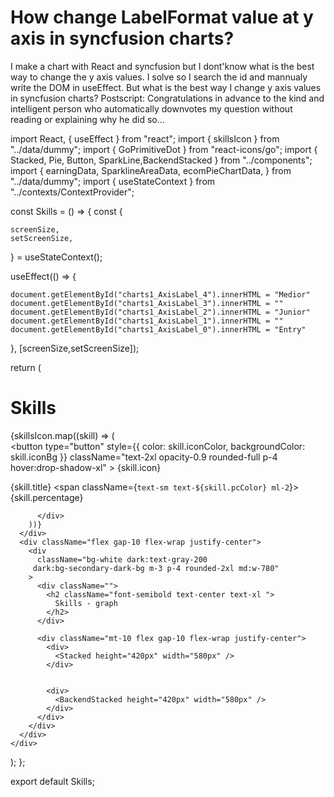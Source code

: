 
# How change LabelFormat value at y axis in syncfusion charts?

I make a chart with React and syncfusion but I dont'know what is the best way to change the y axis values. I solve so I search the id and mannualy write the DOM in useEffect.
But what is the best way I change  y axis values in syncfusion charts?
Postscript:
Congratulations in advance to the kind and intelligent person who automatically downvotes my question without reading or explaining why he did so...

import React, { useEffect } from "react";
import { skillsIcon } from "../data/dummy";
import { GoPrimitiveDot } from "react-icons/go";
import { Stacked, Pie, Button, SparkLine,BackendStacked } from "../components";
import {
  earningData,
  SparklineAreaData,
  ecomPieChartData,
} from "../data/dummy";
import { useStateContext } from "../contexts/ContextProvider";

const Skills = () => {
  const {
  
    screenSize,
    setScreenSize,
  } = useStateContext();

  useEffect(() => {
   
    document.getElementById("charts1_AxisLabel_4").innerHTML = "Medior"
    document.getElementById("charts1_AxisLabel_3").innerHTML = ""
    document.getElementById("charts1_AxisLabel_2").innerHTML = "Junior"
    document.getElementById("charts1_AxisLabel_1").innerHTML = ""
    document.getElementById("charts1_AxisLabel_0").innerHTML = "Entry"

  }, [screenSize,setScreenSize]);

  return (
    <div>
      <h1 className="text-center text-4xl my-10 font-bold">Skills</h1>
      <div className="flex m-3 flex-wrap justify-center gap-1 items-center">
        {skillsIcon.map((skill) => (
          <div
            key={skill.title}
            className="bg-white dark:text-gray-200 dark:bg-secondary-dark-bg md:w-40
       p-4 pt-9 rounded-2xl"
          >
            <button
              type="button"
              style={{ color: skill.iconColor, backgroundColor: skill.iconBg }}
              className="text-2xl opacity-0.9 rounded-full p-4 hover:drop-shadow-xl"
            >
              {skill.icon}
            </button>
            <p className="mt-3">
              <span className="text-lg font-semibold">{skill.title}</span>
              <span className={`text-sm text-${skill.pcColor} ml-2`}>
                {skill.percentage}
              </span>
            </p>
          
          </div>
        ))}
      </div>
      <div className="flex gap-10 flex-wrap justify-center">
        <div
          className="bg-white dark:text-gray-200
         dark:bg-secondary-dark-bg m-3 p-4 rounded-2xl md:w-780"
        >
          <div className="">
            <h2 className="font-semibold text-center text-xl ">
              Skills - graph
            </h2>
          </div>

          <div className="mt-10 flex gap-10 flex-wrap justify-center">
            <div>
              <Stacked height="420px" width="580px" />
            </div>

     
            <div>
              <BackendStacked height="420px" width="580px" />
            </div>
          </div>
        </div>
      </div>
    </div>
  );
};

export default Skills;


        